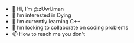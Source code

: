 - 👋 Hi, I’m @zUwUman
- 👀 I’m interested in Dying
- 🌱 I’m currently learning C++
- 💞️ I’m looking to collaborate on coding problems
- 📫 How to reach me you don't

<!---
zUwUman/zUwUman is a ✨ special ✨ repository because its `README.md` (this file) appears on your GitHub profile.
You can click the Preview link to take a look at your changes.
--->
